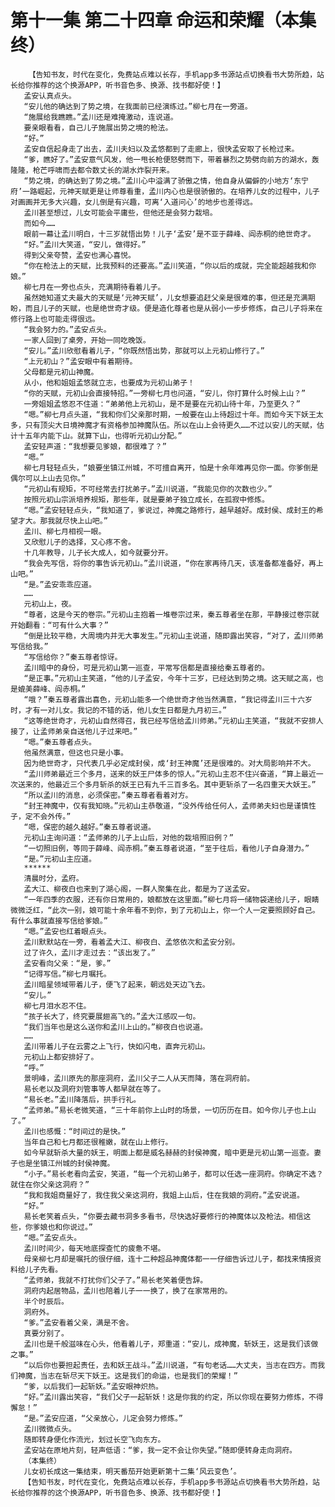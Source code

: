 # 第十一集 第二十四章 命运和荣耀（本集终）
        【告知书友，时代在变化，免费站点难以长存，手机app多书源站点切换看书大势所趋，站长给你推荐的这个换源APP，听书音色多、换源、找书都好使！】
       孟安认真点头。
       “安儿他的确达到了势之境，在我面前已经演练过。”柳七月在一旁道。
       “施展给我瞧瞧。”孟川还是难掩激动，连说道。
       要亲眼看看，自己儿子施展出势之境的枪法。
       “好。”
       孟安自信起身走了出去，孟川夫妇以及孟悠都到了走廊上，很快孟安取了长枪过来。
       “爹，瞧好了。”孟安意气风发，他一甩长枪便怒劈而下，带着暴烈之势劈向前方的湖水，轰隆隆，枪芒呼啸而去都令数丈长的湖水炸裂开来。
       “势之境，的确达到了势之境。”孟川心中溢满了骄傲之情，他自身从偏僻的小地方‘东宁府’一路崛起，元神天赋更是让师尊看重，孟川内心也是很骄傲的。在培养儿女的过程中，儿子对画画并无多大兴趣，女儿倒是有兴趣，可离‘入道问心’的地步也差得远。
       孟川甚至想过，儿女可能会平庸些，但他还是会努力栽培。
       而如今……
       眼前一幕让孟川明白，十三岁就悟出势！儿子‘孟安’是不亚于薛峰、阎赤桐的绝世奇才。
       “好。”孟川大笑道，“安儿，做得好。”
       得到父亲夸赞，孟安也满心喜悦。
       “你在枪法上的天赋，比我预料的还要高。”孟川笑道，“你以后的成就，完全能超越我和你娘。”
       柳七月在一旁也点头，充满期待看着儿子。
       虽然她知道丈夫最大的天赋是‘元神天赋’，儿女想要追赶父亲是很难的事，但还是充满期盼，而且儿子的天赋，也是绝世奇才级。便是造化尊者也是从弱小一步步修炼，自己儿子将来在修行路上也可能走得很远。
       “我会努力的。”孟安点头。
       一家人回到了桌旁，开始一同吃晚饭。
       “安儿。”孟川欣慰看着儿子，“你既然悟出势，那就可以上元初山修行了。”
       “上元初山？”孟安眼中有着期待。
       父母都是元初山神魔。
       从小，他和姐姐孟悠就立志，也要成为元初山弟子！
       “你的天赋，元初山会直接特招。”一旁柳七月也问道，“安儿，你打算什么时候上山？”
       一旁姐姐孟悠忍不住道：“弟弟他上元初山，是不是要在元初山待十年，乃至更久？”
       “嗯。”柳七月点头道，“我和你们父亲那时期，一般要在山上待超过十年。而如今天下妖王太多，只有顶尖大日境神魔才有资格参加神魔队伍。所以在山上会待更久……不过以安儿的天赋，估计十五年内能下山。就算下山，也得听元初山分配。”
       孟安轻声道：“我想要见爹娘，都很难了？”
       “嗯。”
       柳七月轻轻点头，“娘要坐镇江州城，不可擅自离开，怕是十余年难再见你一面。你爹倒是偶尔可以上山去见你。”
       “元初山有规矩，不可经常去打扰弟子。”孟川说道，“我能见你的次数也少。”
       按照元初山宗派培养规矩，那些年，就是要弟子独立成长，在孤寂中修炼。
       “嗯。”孟安轻轻点头，“我知道了，爹说过，神魔之路修行，越早越好。成封侯、成封王的希望才大。那我就尽快上山吧。”
       孟川、柳七月相视一眼。
       又欣慰儿子的选择，又心疼不舍。
       十几年教导，儿子长大成人，如今就要分开。
       “我会先写信，将你的事告诉元初山。”孟川说道，“你在家再待几天，该准备都准备好，再上山吧。”
       “是。”孟安乖乖应道。
       ……
       元初山上，夜。
       “尊者，这是今天的卷宗。”元初山主抱着一堆卷宗过来，秦五尊者坐在那，平静接过卷宗就开始翻看：“可有什么大事？”
       “倒是比较平稳，大周境内并无大事发生。”元初山主说道，随即露出笑容，“对了，孟川师弟写信给我。”
       “写信给你？”秦五尊者惊讶。
       孟川暗中的身份，可是元初山第一巡查，平常写信都是直接给秦五尊者的。
       “是正事。”元初山主笑道，“他的儿子孟安，今年十三岁，已经达到势之境。这天赋之高，也是媲美薛峰、阎赤桐。”
       “哦？”秦五尊者露出喜色，元初山能多一个绝世奇才他当然满意，“我记得孟川三十六岁时，才有一对儿女。我记的不错的话，他儿女生日都是九月初三。”
       “这等绝世奇才，元初山自然得召，我已经写信给孟川师弟。”元初山主笑道，“我就不安排人接了，让孟师弟亲自送他儿子过来吧。”
       “嗯。”秦五尊者点头。
       他虽然满意，但这也只是小事。
       因为绝世奇才，只代表几乎必定成封侯，成‘封王神魔’还是很难的。对大局影响并不大。
       “孟川师弟最近三个多月，送来的妖王尸体多的惊人。”元初山主忍不住兴奋道，“算上最近一次送来的，他最近三个多月斩杀的妖王已有九千三百多名。其中更斩杀了一名四重天大妖王。”
       “所以孟川的消息，必须保密。”秦五尊者看着对方。
       “封王神魔中，仅有我知晓。”元初山主恭敬道，“没外传给任何人，孟师弟夫妇也是谨慎性子，定不会外传。”
       “嗯，保密的越久越好。”秦五尊者说道。
       元初山主询问道：“孟师弟的儿子上山后，对他的栽培照旧例？”
       “一切照旧例，等同于薛峰、阎赤桐。”秦五尊者说道，“至于往后，看他儿子自身潜力。”
       “是。”元初山主应道。
       ******
       清晨时分，孟府。
       孟大江、柳夜白也来到了湖心阁，一群人聚集在此，都是为了送孟安。
       “一年四季的衣服，还有你日常用的，娘都放在这里面。”柳七月将一储物袋递给儿子，眼睛微微泛红，“此次一别，娘可能十余年看不到你，到了元初山上，你一个人一定要照顾好自己。有什么事就直接写信给爹娘。”
       “嗯。”孟安也红着眼点头。
       孟川默默站在一旁，看着孟大江、柳夜白、孟悠依次和孟安分别。
       过了许久，孟川才走过去：“该出发了。”
       孟安看向父亲：“是，爹。”
       “记得写信。”柳七月嘱托。
       孟川暗星领域带着儿子，便飞了起来，朝远处天边飞去。
       “安儿。”
       柳七月泪水忍不住。
       “孩子长大了，终究要展翅高飞的。”孟大江感叹一句。
       “我们当年也是这么送你和孟川上山的。”柳夜白也说道。
       ……
       孟川带着儿子在云雾之上飞行，快如闪电，直奔元初山。
       元初山上都安排好了。
       “呼。”
       景明峰，孟川原先的那座洞府，孟川父子二人从天而降，落在洞府前。
       易长老以及洞府刘管事等人都早就在等了。
       “易长老。”孟川降落后，拱手行礼。
       “孟师弟。”易长老微笑道，“三十年前你上山时的场景，一切历历在目。如今你儿子也上山了。”
       孟川也感慨：“时间过的是快。”
       当年自己和七月都还很稚嫩，就在山上修行。
       如今早就斩杀大量的妖王，明面上都是威名赫赫的封侯神魔，暗中更是元初山第一巡查。妻子也是坐镇江州城的封侯神魔。
       “小子。”易长老看向孟安，笑道，“每一个元初山弟子，都可以任选一座洞府。你确定不选？就住在你父亲这洞府？”
       “我和我姐商量好了，我住我父亲这洞府，我姐上山后，住在我娘的洞府。”孟安说道。
       “好。”
       易长老笑着点头，“你要去藏书洞多多看书，尽快选好要修行的神魔体以及枪法。相信这些，你爹娘也和你说过。”
       “嗯。”孟安点头。
       孟川时间少，每天地底探查忙的疲惫不堪。
       母亲柳七月却是嘱托的很仔细，连十二种超品神魔体都一一仔细告诉过儿子，都找来情报资料给儿子先看。
       “孟师弟，我就不打扰你们父子了。”易长老笑着便告辞。
       洞府内起居物品，孟川也陪着儿子一一换了，换了在家常用的。
       半个时辰后。
       洞府外。
       “爹。”孟安看着父亲，满是不舍。
       真要分别了。
       孟川也是千般滋味在心头，他看着儿子，郑重道：“安儿，成神魔，斩妖王，这是我们该做之事。”
       “以后你也要担起责任，去和妖王战斗。”孟川说道，“有句老话……大丈夫，当志在四方。而我们神魔，当志在斩尽天下妖王。这是我们的命运，也是我们的荣耀！”
       “爹，以后我们一起斩妖。”孟安眼神炽热。
       “好。”孟川露出笑容，“我们父子一起斩妖！这是你我的约定，所以你现在要努力修炼，不得懈怠！”
       “是。”孟安应道，“父亲放心，儿定会努力修炼。”
       孟川微微点头。
       随即转身便化作流光，划过长空飞向东方。
       孟安站在原地片刻，轻声低语：“爹，我一定不会让你失望。”随即便转身走向洞府。
       （本集终）
       儿女初长成这一集结束，明天番茄开始更新第十二集‘风云变色’。
       【告知书友，时代在变化，免费站点难以长存，手机app多书源站点切换看书大势所趋，站长给你推荐的这个换源APP，听书音色多、换源、找书都好使！】